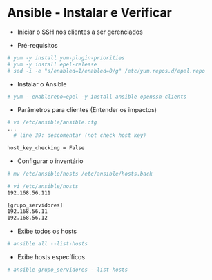 # Ansible - Instalar e Verificar

* Iniciar o SSH nos clientes a ser gerenciados

* Pré-requisitos

```bash
# yum -y install yum-plugin-priorities
# yum -y install epel-release
# sed -i -e "s/enabled=1/enabled=0/g" /etc/yum.repos.d/epel.repo
```

* Instalar o Ansible

```bash
# yum --enablerepo=epel -y install ansible openssh-clients
```

* Parâmetros para clientes (Entender os impactos)

```bash
# vi /etc/ansible/ansible.cfg
...
  # line 39: descomentar (not check host key)

host_key_checking = False
```

* Configurar o inventário

```bash
# mv /etc/ansible/hosts /etc/ansible/hosts.back

# vi /etc/ansible/hosts
192.168.56.111

[grupo_servidores]
192.168.56.11
192.168.56.12
```

* Exibe todos os hosts

```bash
# ansible all --list-hosts
```

* Exibe hosts específicos

```bash
# ansible grupo_servidores --list-hosts
```
